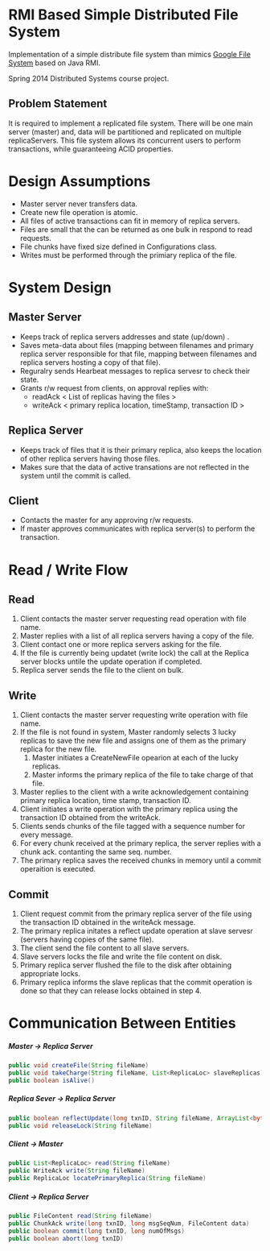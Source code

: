 RMI Based Simple Distributed File System
===============================

Implementation of a simple distribute file system than mimics [Google File System](http://en.wikipedia.org/wiki/Google_File_System) based on Java RMI.

Spring 2014 Distributed Systems course project.

Problem Statement
----------------------------
It is required to implement a replicated file system. There will be one main server (master) and, data will be partitioned and replicated on multiple replicaServers. This file system allows its concurrent users to perform transactions, while guaranteeing ACID properties.

# Design Assumptions #
- Master server never transfers data.
- Create new file operation is atomic.
- All files of active transactions can fit in memory of replica servers.
- Files are small that the can be returned as one bulk in respond to read requests.
- File chunks have fixed size defined in Configurations class.
- Writes must be performed through the primiary replica of the file.


# System Design #
## Master Server ##
+ Keeps track of replica servers addresses and state (up/down) .
+ Saves meta-data about files (mapping between filenames and primary replica server responsible for that file, mapping between filenames and replica servers hosting a copy of that file).
+ Reguralry sends Hearbeat messages to replica servesr to check their state.
+ Grants r/w request from clients, on approval replies with:
	+ readAck < List of replicas having the files >
	+ writeAck < primary replica location, timeStamp, transaction ID >

## Replica Server ##
+ Keeps track of files that it is their primary replica, also keeps the location of other replica servers having those files.
+ Makes sure that the data of active transations are not reflected in the system until the commit is called.

## Client ##
+ Contacts the master for any approving r/w requests.
+ If master approves communicates with replica server(s) to perform the transaction.

# Read / Write Flow #
Read
----------
> 
1. Client contacts the master server requesting read operation with file name.
2. Master replies with a list of all replica servers having a copy of the file.
3. Client contact one or more replica servers asking for the file.
4. If the file is currently being updatet (write lock) the call at the Replica server blocks untile the update operation if completed.
5. Replica server sends the file to the client on bulk.


Write
--------
> 
1. Client contacts the master server requesting write operation with file name.
2. If the file is not found in system, Master randomly selects 3 lucky replicas to save the new file and assigns one of them as the primary replica for the new file.
	1. Master initiates a CreateNewFile opearion at each of the lucky replicas.
	2. Master informs the primary replica of the file to take charge of  that file.
3. Master replies to the client with a write acknowledgement containing primary replica location, time stamp, transaction ID.
4. Client initiates a write operation with the primary replica using the transaction ID obtained from the writeAck.
5. Clients sends chunks of the file tagged with a sequence number for every message.
6. For every chunk received at the primary replica, the server replies with a chunk ack. contanting the same seq. number.
7. The primary replica saves the received chunks in memory until a commit operaition is executed.

Commit
-----------
> 
1. Client request commit from the primary replica server of the file using the transaction ID obtained in the writeAck message.
2. The primary replica initates a reflect update operation at slave servesr (servers having copies of the same file).
3. The client send the file content to all slave servers.
4. Slave servers locks the file and write the file content on disk.
5. Primary replica server flushed the file to the disk after obtaining appropriate locks.
6. Primary replica informs the slave replicas that the commit operation is done so that they can release locks obtained in step 4.


# Communication Between Entities #
##### Master →  Replica Server #####
```java
public void createFile(String fileName)
public void takeCharge(String fileName, List<ReplicaLoc> slaveReplicas)
public boolean isAlive()
```
##### Replica Sever → Replica Server #####
```java
public boolean reflectUpdate(long txnID, String fileName, ArrayList<byte[]> data)
public void releaseLock(String fileName)
```
##### Client → Master #####
```java
public List<ReplicaLoc> read(String fileName)
public WriteAck write(String fileName)
public ReplicaLoc locatePrimaryReplica(String fileName)
```

##### Client → Replica Server #####
```java
public FileContent read(String fileName)
public ChunkAck write(long txnID, long msgSeqNum, FileContent data)
public boolean commit(long txnID, long numOfMsgs)
public boolean abort(long txnID)
```